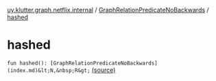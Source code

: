 [uy.klutter.graph.netflix.internal](../index.md) / [GraphRelationPredicateNoBackwards](index.md) / [hashed](.)


# hashed
`fun hashed(): [GraphRelationPredicateNoBackwards](index.md)&lt;N,&nbsp;R&gt;` [(source)](https://github.com/kohesive/klutter/blob/master/netflix-graph-jdk6/src/main/kotlin/uy/klutter/graph/netflix/internal/Schema.kt#L126)


